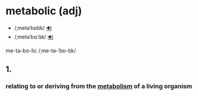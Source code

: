 # metabolic (adj)

- /ˌmetəˈbɒlɪk/ [🔊](https://www.oxfordlearnersdictionaries.com/media/english/uk_pron/m/met/metab/metabolic__gb_1.mp3)
- /ˌmetəˈbɑːlɪk/ [🔊](https://www.oxfordlearnersdictionaries.com/media/english/us_pron/m/met/metab/metabolic__us_1.mp3)

me-ta-bo-lic /ˌme-tə-ˈbɒ-lɪk/

## 1.

### relating to or deriving from the [metabolism](metabolism-n.md#the-chemical-processes-that-occur-within-a-living-organism-in-order-to-maintain-life) of a living organism